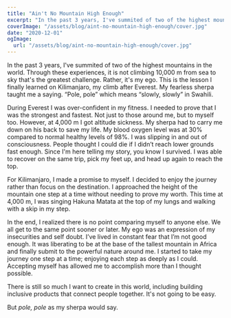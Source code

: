 ```yaml
---
title: "Ain't No Mountain High Enough"
excerpt: "In the past 3 years, I've summited of two of the highest mountains in the world. Yet learning to overcome my ego proved to be the greatest challenge."
coverImage: "/assets/blog/aint-no-mountain-high-enough/cover.jpg"
date: "2020-12-01"
ogImage:
  url: "/assets/blog/aint-no-mountain-high-enough/cover.jpg"
---
```


In the past 3 years, I've summited of two of the highest mountains in the world. Through these experiences, it is not climbing 10,000 m from sea to sky that's the greatest challenge. Rather, it's my ego. This is the lesson I finally learned on Kilimanjaro, my climb after Everest. My fearless sherpa taught me a saying. “Pole, pole” which means “slowly, slowly” in Swahili.

During Everest I was over-confident in my fitness. I needed to prove that I was the strongest and fastest. Not just to those around me, but to myself too. However, at 4,000 m I got altitude sickness. My sherpa had to carry me down on his back to save my life. My blood oxygen level was at 30% compared to normal healthy levels of 98%. I was slipping in and out of consciousness. People thought I could die if I didn’t reach lower grounds fast enough. Since I'm here telling my story, you know I survived. I was able to recover on the same trip, pick my feet up, and head up again to reach the top.

For Kilimanjaro, I made a promise to myself. I decided to enjoy the journey rather than focus on the destination. I approached the height of the mountain one step at a time without needing to prove my worth. This time at 4,000 m, I was singing Hakuna Matata at the top of my lungs and walking with a skip in my step.

In the end, I realized there is no point comparing myself to anyone else. We all get to the same point sooner or later. My ego was an expression of my insecurities and self doubt. I’ve lived in constant fear that I’m not good enough. It was liberating to be at the base of the tallest mountain in Africa and finally submit to the powerful nature around me. I started to take my journey one step at a time; enjoying each step as deeply as I could. Accepting myself has allowed me to accomplish more than I thought possible.

There is still so much I want to create in this world, including building inclusive products that connect people together. It's not going to be easy.

But _pole, pole_ as my sherpa would say.

